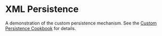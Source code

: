 XML Persistence
===============

A demonstration of the custom persistence mechanism. See the [Custom Persistence Cookbook](http://confluence.jetbrains.com/display/MPSD30/Custom+Persistence+Cookbook) for details.
